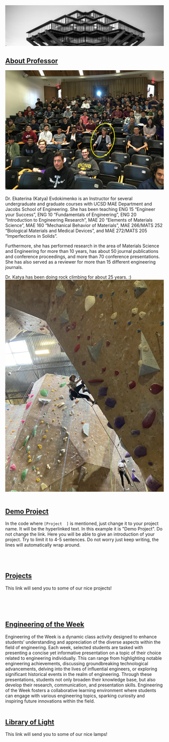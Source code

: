 ![Image](/images/header.jpeg) 
---
## [About Professor](https://arnavdev04.github.io/eng10/Projects.html)
![Image](/images/Katya.png) 
<br/><br/>
Dr. Ekaterina (Katya) Evdokimenko is an Instructor for several undergraduate and graduate courses with UCSD MAE Department and Jacobs School of Engineering. She has been teaching ENG 15 “Engineer your Success”, ENG 10 “Fundamentals of Engineering”, ENG 20 “Introduction to Engineering Research”, MAE 20 “Elements of Materials Science”, MAE 160 “Mechanical Behavior of Materials”, MAE 266/MATS 252 “Biological Materials and Medical Devices”, and MAE 272/MATS 205 “Imperfections in Solids”.

Furthermore, she has performed research in the area of Materials Science and Engineering for more than 10 years, has about 50 journal publications and conference proceedings, and more than 70 conference presentations. She has also served as a reviewer for more than 15 different engineering journals. 

Dr. Katya has been doing rock climbing for about 25 years. :)​​​​​
![Image](/images/Climb3.JPG) 
<br/><br/>

## [Demo Project](https://arnavdev04.github.io/eng10/Demo-Project.html)
In the code where `[Project  ]` is mentioned, just change it to your project name. It will be the hyperlinked text. In this example it is "Demo Project". Do not change the link. Here you will be able to give an introduction of your project. Try to limit it to 4-5 sentences. Do not worry just keep writing, the lines will automatically wrap around.

<br/><br/>
## [Projects](https://arnavdev04.github.io/eng10/Projects.html)
This link will send you to some of our nice projects!
<br/><br/>

<br/><br/>
## [Engineering of the Week](https://arnavdev04.github.io/eng10/EOTW.html)
Engineering of the Week is a dynamic class activity designed to enhance students’ understanding and appreciation of the diverse aspects within the field of engineering. Each week, selected students are tasked with presenting a concise yet informative presentation on a topic of their choice related to engineering individually. This can range from highlighting notable engineering achievements, discussing groundbreaking technological advancements, delving into the lives of influential engineers, or exploring significant historical events in the realm of engineering. Through these presentations, students not only broaden their knowledge base, but also develop their research, communication, and presentation skills. Engineering of the Week fosters a collaborative learning environment where students can engage with various engineering topics, sparking curiosity and inspiring future innovations within the field. 
<br/><br/>

## [Library of Light](https://arnavdev04.github.io/eng10/Light.html)
This link will send you to some of our nice lamps!
